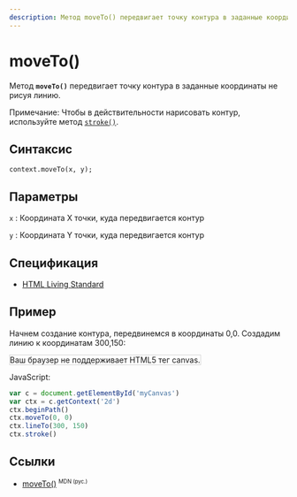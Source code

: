 ```yaml
---
description: Метод moveTo() передвигает точку контура в заданные координаты не рисуя линию
---
```


# moveTo()

Метод **`moveTo()`** передвигает точку контура в заданные координаты не рисуя линию.

Примечание: Чтобы в действительности нарисовать контур, используйте метод [`stroke()`](<stroke().md>).

## Синтаксис

```
context.moveTo(x, y);
```

## Параметры

`x`
: Координата X точки, куда передвигается контур

`y`
: Координата Y точки, куда передвигается контур

## Спецификация

- [HTML Living Standard](https://html.spec.whatwg.org/multipage/canvas.html#dom-context-2d-moveto)

## Пример

Начнем создание контура, передвинемся в координаты 0,0. Создадим линию к координатам 300,150:

<canvas id="myCanvas" width="300" height="150" style="border:1px solid #d3d3d3;background:#ffffff;">
Ваш браузер не поддерживает HTML5 тег canvas.
</canvas>
<script>
var c=document.getElementById("myCanvas");
var canvOK=1;
try {c.getContext("2d");}
catch (er) {canvOK=0;}
if (canvOK==1){
var ctx=c.getContext("2d");
ctx.beginPath();
ctx.moveTo(0,0);
ctx.lineTo(300,150);
ctx.stroke();}
</script>

JavaScript:

```js
var c = document.getElementById('myCanvas')
var ctx = c.getContext('2d')
ctx.beginPath()
ctx.moveTo(0, 0)
ctx.lineTo(300, 150)
ctx.stroke()
```

## Ссылки

- [moveTo()](https://developer.mozilla.org/ru/docs/Web/API/CanvasRenderingContext2D/moveTo) <sup><small>MDN (рус.)</small></sup>
